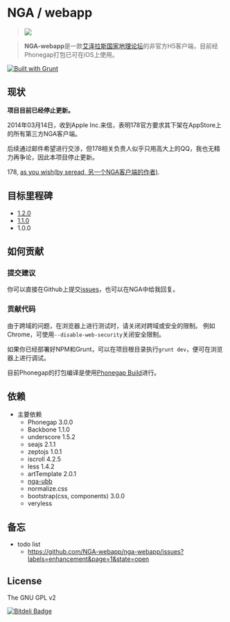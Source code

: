# NGA / webapp

> ![](https://github.com/imyelo/nga-webapp/blob/master/phonegap/asset/logo-120.png?raw=true)

> **NGA-webapp**是一款[艾泽拉斯国家地理论坛](http://bbs.ngacn.cc/)的非官方H5客户端，目前经Phonegap打包已可在iOS上使用。

[![Built with Grunt](https://cdn.gruntjs.com/builtwith.png)](http://gruntjs.com/)

## 现状
**项目目前已经停止更新。**

2014年03月14日，收到Apple Inc.来信，表明178官方要求其下架在AppStore上的所有第三方NGA客户端。

后续通过邮件希望进行交涉，但178相关负责人似乎只用高大上的QQ，我也无精力再争论，因此本项目停止更新。

178, [as you wish(by seread, 另一个NGA客户端的作者)](http://daxuanwo.info/thread/6934938.html?&p=).

## 目标里程碑
- [1.2.0](https://github.com/imyelo/nga-webapp/issues?milestone=2&state=open)
- [1.1.0](https://github.com/imyelo/nga-webapp/issues?milestone=1&state=open)
- 1.0.0


## 如何贡献
### 提交建议
你可以直接在Github上提交[issues](https://github.com/imyelo/nga-webapp/issues)，也可以在NGA中给我回复。

### 贡献代码
由于跨域的问题，在浏览器上进行测试时，请关闭对跨域或安全的限制。
例如Chrome，可使用``--disable-web-security``关闭安全限制。

如果你已经部署好NPM和Grunt，可以在项目根目录执行``grunt dev``，便可在浏览器上进行调试。

目前Phonegap的打包编译是使用[Phonegap Build](https://build.phonegap.com/)进行。


## 依赖
- 主要依赖
  - Phonegap 3.0.0
  - Backbone 1.1.0
  - underscore 1.5.2
  - seajs 2.1.1
  - zeptojs 1.0.1
  - iscroll 4.2.5
  - less 1.4.2
  - artTemplate 2.0.1
  - [nga-ubb](https://github.com/imyelo/nga-ubb)
  - normalize.css
  - bootstrap(css, components) 3.0.0
  - veryless


## 备忘
- todo list
  - https://github.com/NGA-webapp/nga-webapp/issues?labels=enhancement&page=1&state=open


## License
The GNU GPL v2


[![Bitdeli Badge](https://d2weczhvl823v0.cloudfront.net/imyelo/nga-webapp/trend.png)](https://bitdeli.com/free "Bitdeli Badge")

